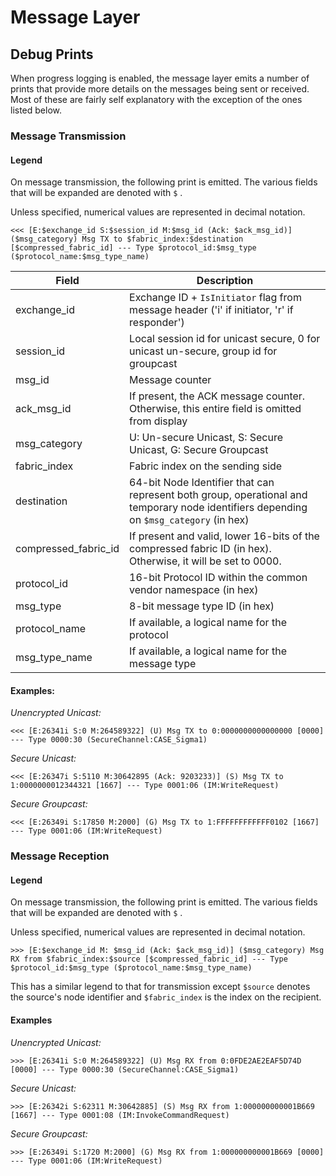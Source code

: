 # Message Layer

## Debug Prints

When progress logging is enabled, the message layer emits a number of prints
that provide more details on the messages being sent or received. Most of these
are fairly self explanatory with the exception of the ones listed below.

### Message Transmission

#### Legend

On message transmission, the following print is emitted. The various fields that
will be expanded are denoted with `$` .

Unless specified, numerical values are represented in decimal notation.

```
<<< [E:$exchange_id S:$session_id M:$msg_id (Ack: $ack_msg_id)] ($msg_category) Msg TX to $fabric_index:$destination [$compressed_fabric_id] --- Type $protocol_id:$msg_type ($protocol_name:$msg_type_name)
```

| Field                | Description                                                                                                                            |
| -------------------- | -------------------------------------------------------------------------------------------------------------------------------------- |
| exchange_id          | Exchange ID + `IsInitiator` flag from message header ('i' if initiator, 'r' if responder')                                             |
| session_id           | Local session id for unicast secure, 0 for unicast un-secure, group id for groupcast                                                   |
| msg_id               | Message counter                                                                                                                        |
| ack_msg_id           | If present, the ACK message counter. Otherwise, this entire field is omitted from display                                              |
| msg_category         | U: Un-secure Unicast, S: Secure Unicast, G: Secure Groupcast                                                                           |
| fabric_index         | Fabric index on the sending side                                                                                                       |
| destination          | 64-bit Node Identifier that can represent both group, operational and temporary node identifiers depending on `$msg_category` (in hex) |
| compressed_fabric_id | If present and valid, lower 16-bits of the compressed fabric ID (in hex). Otherwise, it will be set to 0000.                           |
| protocol_id          | 16-bit Protocol ID within the common vendor namespace (in hex)                                                                         |
| msg_type             | 8-bit message type ID (in hex)                                                                                                         |
| protocol_name        | If available, a logical name for the protocol                                                                                          |
| msg_type_name        | If available, a logical name for the message type                                                                                      |

#### Examples:

_Unencrypted Unicast:_

```
<<< [E:26341i S:0 M:264589322] (U) Msg TX to 0:0000000000000000 [0000] --- Type 0000:30 (SecureChannel:CASE_Sigma1)
```

_Secure Unicast:_

```
<<< [E:26347i S:5110 M:30642895 (Ack: 9203233)] (S) Msg TX to 1:0000000012344321 [1667] --- Type 0001:06 (IM:WriteRequest)
```

_Secure Groupcast:_

```
<<< [E:26349i S:17850 M:2000] (G) Msg TX to 1:FFFFFFFFFFFF0102 [1667] --- Type 0001:06 (IM:WriteRequest)
```

### Message Reception

#### Legend

On message transmission, the following print is emitted. The various fields that
will be expanded are denoted with `$` .

Unless specified, numerical values are represented in decimal notation.

```
>>> [E:$exchange_id M: $msg_id (Ack: $ack_msg_id)] ($msg_category) Msg RX from $fabric_index:$source [$compressed_fabric_id] --- Type $protocol_id:$msg_type ($protocol_name:$msg_type_name)
```

This has a similar legend to that for transmission except `$source` denotes the
source's node identifier and `$fabric_index` is the index on the recipient.

#### Examples

_Unencrypted Unicast:_

```
>>> [E:26341i S:0 M:264589322] (U) Msg RX from 0:0FDE2AE2EAF5D74D [0000] --- Type 0000:30 (SecureChannel:CASE_Sigma1)
```

_Secure Unicast:_

```
>>> [E:26342i S:62311 M:30642885] (S) Msg RX from 1:000000000001B669 [1667] --- Type 0001:08 (IM:InvokeCommandRequest)
```

_Secure Groupcast:_

```
>>> [E:26349i S:1720 M:2000] (G) Msg RX from 1:000000000001B669 [0000] --- Type 0001:06 (IM:WriteRequest)
```
